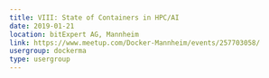 ```yaml
---
title: VIII: State of Containers in HPC/AI
date: 2019-01-21
location: bitExpert AG, Mannheim
link: https://www.meetup.com/Docker-Mannheim/events/257703058/
usergroup: dockerma
type: usergroup
---
```

